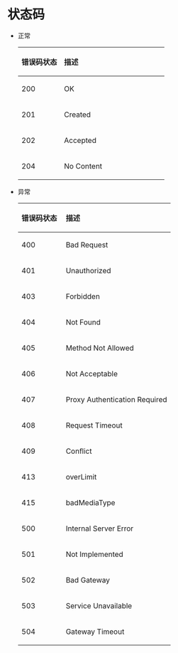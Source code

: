 # 状态码<a name="evs_04_0039"></a>

-   正常

    <a name="table5683702611201"></a>
    <table><thead align="left"><tr id="row5526436211201"><th class="cellrowborder" valign="top" width="29.09%" id="mcps1.1.3.1.1"><p id="p1187712435617"><a name="p1187712435617"></a><a name="p1187712435617"></a>错误码状态</p>
    </th>
    <th class="cellrowborder" valign="top" width="70.91%" id="mcps1.1.3.1.2"><p id="p168771643965"><a name="p168771643965"></a><a name="p168771643965"></a>描述</p>
    </th>
    </tr>
    </thead>
    <tbody><tr id="row2352145611201"><td class="cellrowborder" valign="top" width="29.09%" headers="mcps1.1.3.1.1 "><p id="p2618974411201"><a name="p2618974411201"></a><a name="p2618974411201"></a>200</p>
    </td>
    <td class="cellrowborder" valign="top" width="70.91%" headers="mcps1.1.3.1.2 "><p id="p1161474814617"><a name="p1161474814617"></a><a name="p1161474814617"></a>OK</p>
    </td>
    </tr>
    <tr id="row32930229141813"><td class="cellrowborder" valign="top" width="29.09%" headers="mcps1.1.3.1.1 "><p id="p21269405141813"><a name="p21269405141813"></a><a name="p21269405141813"></a>201</p>
    </td>
    <td class="cellrowborder" valign="top" width="70.91%" headers="mcps1.1.3.1.2 "><p id="p561512484614"><a name="p561512484614"></a><a name="p561512484614"></a>Created</p>
    </td>
    </tr>
    <tr id="row56994265141816"><td class="cellrowborder" valign="top" width="29.09%" headers="mcps1.1.3.1.1 "><p id="p66526335141816"><a name="p66526335141816"></a><a name="p66526335141816"></a>202</p>
    </td>
    <td class="cellrowborder" valign="top" width="70.91%" headers="mcps1.1.3.1.2 "><p id="p96153485613"><a name="p96153485613"></a><a name="p96153485613"></a>Accepted</p>
    </td>
    </tr>
    <tr id="row2685697142111"><td class="cellrowborder" valign="top" width="29.09%" headers="mcps1.1.3.1.1 "><p id="p57808873142111"><a name="p57808873142111"></a><a name="p57808873142111"></a>204</p>
    </td>
    <td class="cellrowborder" valign="top" width="70.91%" headers="mcps1.1.3.1.2 "><p id="p46151648660"><a name="p46151648660"></a><a name="p46151648660"></a>No Content</p>
    </td>
    </tr>
    </tbody>
    </table>

-   异常

    <a name="table61216365203522"></a>
    <table><thead align="left"><tr id="row28634278151250"><th class="cellrowborder" valign="top" width="28.999999999999996%" id="mcps1.1.3.1.1"><p id="p37675200151250"><a name="p37675200151250"></a><a name="p37675200151250"></a>错误码状态</p>
    </th>
    <th class="cellrowborder" valign="top" width="71%" id="mcps1.1.3.1.2"><p id="p31792350151250"><a name="p31792350151250"></a><a name="p31792350151250"></a>描述</p>
    </th>
    </tr>
    </thead>
    <tbody><tr id="row57247830203522"><td class="cellrowborder" valign="top" width="28.999999999999996%" headers="mcps1.1.3.1.1 "><p id="p6562657203522"><a name="p6562657203522"></a><a name="p6562657203522"></a>400</p>
    </td>
    <td class="cellrowborder" valign="top" width="71%" headers="mcps1.1.3.1.2 "><p id="p79001422205512"><a name="p79001422205512"></a><a name="p79001422205512"></a>Bad Request</p>
    </td>
    </tr>
    <tr id="row19447747203522"><td class="cellrowborder" valign="top" width="28.999999999999996%" headers="mcps1.1.3.1.1 "><p id="p31763644203522"><a name="p31763644203522"></a><a name="p31763644203522"></a>401</p>
    </td>
    <td class="cellrowborder" valign="top" width="71%" headers="mcps1.1.3.1.2 "><p id="p3902922145517"><a name="p3902922145517"></a><a name="p3902922145517"></a>Unauthorized</p>
    </td>
    </tr>
    <tr id="row3138408203522"><td class="cellrowborder" valign="top" width="28.999999999999996%" headers="mcps1.1.3.1.1 "><p id="p52884521203522"><a name="p52884521203522"></a><a name="p52884521203522"></a>403</p>
    </td>
    <td class="cellrowborder" valign="top" width="71%" headers="mcps1.1.3.1.2 "><p id="p29031522125517"><a name="p29031522125517"></a><a name="p29031522125517"></a>Forbidden</p>
    </td>
    </tr>
    <tr id="row32328580203522"><td class="cellrowborder" valign="top" width="28.999999999999996%" headers="mcps1.1.3.1.1 "><p id="p1369336203522"><a name="p1369336203522"></a><a name="p1369336203522"></a>404</p>
    </td>
    <td class="cellrowborder" valign="top" width="71%" headers="mcps1.1.3.1.2 "><p id="p1490452217551"><a name="p1490452217551"></a><a name="p1490452217551"></a>Not Found</p>
    </td>
    </tr>
    <tr id="row58721883203522"><td class="cellrowborder" valign="top" width="28.999999999999996%" headers="mcps1.1.3.1.1 "><p id="p58852091203522"><a name="p58852091203522"></a><a name="p58852091203522"></a>405</p>
    </td>
    <td class="cellrowborder" valign="top" width="71%" headers="mcps1.1.3.1.2 "><p id="p8904122215552"><a name="p8904122215552"></a><a name="p8904122215552"></a>Method Not Allowed</p>
    </td>
    </tr>
    <tr id="row20610426203522"><td class="cellrowborder" valign="top" width="28.999999999999996%" headers="mcps1.1.3.1.1 "><p id="p58831824203522"><a name="p58831824203522"></a><a name="p58831824203522"></a>406</p>
    </td>
    <td class="cellrowborder" valign="top" width="71%" headers="mcps1.1.3.1.2 "><p id="p139041322165519"><a name="p139041322165519"></a><a name="p139041322165519"></a>Not Acceptable</p>
    </td>
    </tr>
    <tr id="row5836022203522"><td class="cellrowborder" valign="top" width="28.999999999999996%" headers="mcps1.1.3.1.1 "><p id="p2955805203522"><a name="p2955805203522"></a><a name="p2955805203522"></a>407</p>
    </td>
    <td class="cellrowborder" valign="top" width="71%" headers="mcps1.1.3.1.2 "><p id="p1908122285515"><a name="p1908122285515"></a><a name="p1908122285515"></a>Proxy Authentication Required</p>
    </td>
    </tr>
    <tr id="row7298221203522"><td class="cellrowborder" valign="top" width="28.999999999999996%" headers="mcps1.1.3.1.1 "><p id="p54285005203522"><a name="p54285005203522"></a><a name="p54285005203522"></a>408</p>
    </td>
    <td class="cellrowborder" valign="top" width="71%" headers="mcps1.1.3.1.2 "><p id="p2909172219553"><a name="p2909172219553"></a><a name="p2909172219553"></a>Request Timeout</p>
    </td>
    </tr>
    <tr id="row46648194203522"><td class="cellrowborder" valign="top" width="28.999999999999996%" headers="mcps1.1.3.1.1 "><p id="p20407383203522"><a name="p20407383203522"></a><a name="p20407383203522"></a>409</p>
    </td>
    <td class="cellrowborder" valign="top" width="71%" headers="mcps1.1.3.1.2 "><p id="p2910622205511"><a name="p2910622205511"></a><a name="p2910622205511"></a>Conflict</p>
    </td>
    </tr>
    <tr id="row972512451531"><td class="cellrowborder" valign="top" width="28.999999999999996%" headers="mcps1.1.3.1.1 "><p id="p468275111312"><a name="p468275111312"></a><a name="p468275111312"></a>413</p>
    </td>
    <td class="cellrowborder" valign="top" width="71%" headers="mcps1.1.3.1.2 "><p id="p189117223554"><a name="p189117223554"></a><a name="p189117223554"></a>overLimit</p>
    </td>
    </tr>
    <tr id="row83520425316"><td class="cellrowborder" valign="top" width="28.999999999999996%" headers="mcps1.1.3.1.1 "><p id="p1768295115318"><a name="p1768295115318"></a><a name="p1768295115318"></a>415</p>
    </td>
    <td class="cellrowborder" valign="top" width="71%" headers="mcps1.1.3.1.2 "><p id="p1691262219559"><a name="p1691262219559"></a><a name="p1691262219559"></a>badMediaType</p>
    </td>
    </tr>
    <tr id="row45923492203522"><td class="cellrowborder" valign="top" width="28.999999999999996%" headers="mcps1.1.3.1.1 "><p id="p28815351203522"><a name="p28815351203522"></a><a name="p28815351203522"></a>500</p>
    </td>
    <td class="cellrowborder" valign="top" width="71%" headers="mcps1.1.3.1.2 "><p id="p091372285517"><a name="p091372285517"></a><a name="p091372285517"></a>Internal Server Error</p>
    </td>
    </tr>
    <tr id="row1316550203522"><td class="cellrowborder" valign="top" width="28.999999999999996%" headers="mcps1.1.3.1.1 "><p id="p39531762203522"><a name="p39531762203522"></a><a name="p39531762203522"></a>501</p>
    </td>
    <td class="cellrowborder" valign="top" width="71%" headers="mcps1.1.3.1.2 "><p id="p199137224558"><a name="p199137224558"></a><a name="p199137224558"></a>Not Implemented</p>
    </td>
    </tr>
    <tr id="row28951911203522"><td class="cellrowborder" valign="top" width="28.999999999999996%" headers="mcps1.1.3.1.1 "><p id="p63403477203522"><a name="p63403477203522"></a><a name="p63403477203522"></a>502</p>
    </td>
    <td class="cellrowborder" valign="top" width="71%" headers="mcps1.1.3.1.2 "><p id="p0914152265512"><a name="p0914152265512"></a><a name="p0914152265512"></a>Bad Gateway</p>
    </td>
    </tr>
    <tr id="row50236427203522"><td class="cellrowborder" valign="top" width="28.999999999999996%" headers="mcps1.1.3.1.1 "><p id="p42618805203522"><a name="p42618805203522"></a><a name="p42618805203522"></a>503</p>
    </td>
    <td class="cellrowborder" valign="top" width="71%" headers="mcps1.1.3.1.2 "><p id="p17915102225514"><a name="p17915102225514"></a><a name="p17915102225514"></a>Service Unavailable</p>
    </td>
    </tr>
    <tr id="row64813951203522"><td class="cellrowborder" valign="top" width="28.999999999999996%" headers="mcps1.1.3.1.1 "><p id="p15438703203522"><a name="p15438703203522"></a><a name="p15438703203522"></a>504</p>
    </td>
    <td class="cellrowborder" valign="top" width="71%" headers="mcps1.1.3.1.2 "><p id="p4916222135516"><a name="p4916222135516"></a><a name="p4916222135516"></a>Gateway Timeout</p>
    </td>
    </tr>
    </tbody>
    </table>


